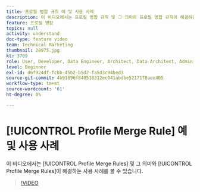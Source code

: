 ```yaml
---
title: 프로필 병합 규칙 예 및 사용 사례
description: 이 비디오에서는 프로필 병합 규칙 및 그 의미와 프로필 병합 규칙이 해결하는 사용 사례를 볼 수 있습니다.
feature: 프로필 병합
topics: null
activity: understand
doc-type: feature video
team: Technical Marketing
thumbnail: 28975.jpg
kt: 3709
role: User, Developer, Data Engineer, Architect, Data Architect, Admin, Leader
level: Beginner
exl-id: d6f924df-fcbb-45b2-b5d2-fa5d3c94bed3
source-git-commit: 4b91696f840518312ec041abdbe5217178aee405
workflow-type: tm+mt
source-wordcount: '61'
ht-degree: 0%

---
```


# [!UICONTROL Profile Merge Rule] 예 및 사용 사례

이 비디오에서는 [!UICONTROL Profile Merge Rules] 및 그 의미와 [!UICONTROL Profile Merge Rules]이 해결하는 사용 사례를 볼 수 있습니다.

>[!VIDEO](https://video.tv.adobe.com/v/28975/?quality=12)
